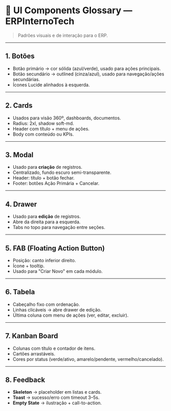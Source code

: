 # 🧩 UI Components Glossary — ERPInternoTech

> Padrões visuais e de interação para o ERP.

---

## 1. Botões
- Botão primário → cor sólida (azul/verde), usado para ações principais.
- Botão secundário → outlined (cinza/azul), usado para navegação/ações secundárias.
- Ícones Lucide alinhados à esquerda.

---

## 2. Cards
- Usados para visão 360º, dashboards, documentos.
- Radius: 2xl, shadow soft-md.
- Header com título + menu de ações.
- Body com conteúdo ou KPIs.

---

## 3. Modal
- Usado para **criação** de registros.
- Centralizado, fundo escuro semi-transparente.
- Header: título + botão fechar.
- Footer: botões Ação Primária + Cancelar.

---

## 4. Drawer
- Usado para **edição** de registros.
- Abre da direita para a esquerda.
- Tabs no topo para navegação entre seções.

---

## 5. FAB (Floating Action Button)
- Posição: canto inferior direito.
- Ícone + tooltip.
- Usado para "Criar Novo" em cada módulo.

---

## 6. Tabela
- Cabeçalho fixo com ordenação.
- Linhas clicáveis → abre drawer de edição.
- Última coluna com menu de ações (ver, editar, excluir).

---

## 7. Kanban Board
- Colunas com título e contador de itens.
- Cartões arrastáveis.
- Cores por status (verde/ativo, amarelo/pendente, vermelho/cancelado).

---

## 8. Feedback
- **Skeleton** → placeholder em listas e cards.
- **Toast** → sucesso/erro com timeout 3–5s.
- **Empty State** → ilustração + call-to-action.
